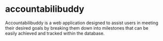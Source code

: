 # accountabilibuddy
Accountabilibuddy is a web application designed to assist users in meeting their desired goals by breaking them down into milestones that can be easily achieved and tracked within the database.
